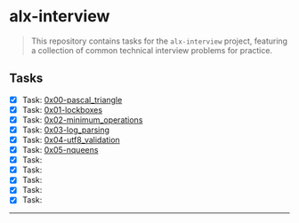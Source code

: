 # alx-interview

> This repository contains tasks for the `alx-interview` project, featuring a collection of common technical interview problems for practice.


## Tasks

- [x] Task: [0x00-pascal_triangle](https://github.com/jonyamagiri/alx-interview/tree/main/0x00-pascal_triangle)
- [x] Task: [0x01-lockboxes](https://github.com/jonyamagiri/alx-interview/tree/main/0x01-lockboxes)
- [x] Task: [0x02-minimum_operations](https://github.com/jonyamagiri/alx-interview/tree/main/0x02-minimum_operations)
- [x] Task: [0x03-log_parsing](https://github.com/jonyamagiri/alx-interview/tree/main/0x03-log_parsing)
- [x] Task: [0x04-utf8_validation](https://github.com/jonyamagiri/alx-interview/tree/main/0x04-utf8_validation)
- [x] Task: [0x05-nqueens](https://github.com/jonyamagiri/alx-interview/tree/main/0x05-nqueens)
- [x] Task: []()
- [x] Task: []()
- [x] Task: []()
- [x] Task: []()
- [x] Task: []()

___



